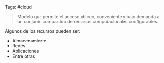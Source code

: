 Tags: #cloud 

> Modelo que permite el acceso ubicuo, conveniente y bajo demanda a un conjunto compartido de recursos computacionales configurables.

Algunos de los recursos pueden ser:

- Almacenamiento
- Redes
- Aplicaciones
- Entre otras


